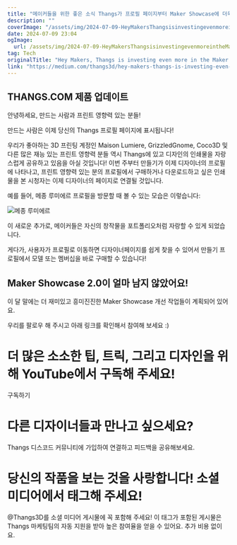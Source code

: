 ```yaml
---
title: "메이커들을 위한 좋은 소식 Thangs가 프로필 페이지부터 Maker Showcase에 더욱 투자합니다 "
description: ""
coverImage: "/assets/img/2024-07-09-HeyMakersThangsisinvestingevenmoreintheMakerShowcasestartingwithyourProfilePages_0.png"
date: 2024-07-09 23:04
ogImage: 
  url: /assets/img/2024-07-09-HeyMakersThangsisinvestingevenmoreintheMakerShowcasestartingwithyourProfilePages_0.png
tag: Tech
originalTitle: "Hey Makers, Thangs is investing even more in the Maker Showcase, starting with your Profile Pages 👏👏"
link: "https://medium.com/thangs3d/hey-makers-thangs-is-investing-even-more-in-the-maker-showcase-starting-with-your-profile-pages-81e65ade620b"
---
```



## THANGS.COM 제품 업데이트

안녕하세요, 만드는 사람과 프린트 영향력 있는 분들!

만드는 사람은 이제 당신의 Thangs 프로필 페이지에 표시됩니다!

우리가 좋아하는 3D 프린팅 계정인 Maison Lumiere, GrizzledGnome, Coco3D 및 다른 많은 재능 있는 프린트 영향력 분들 역시 Thangs에 있고 디자인의 인쇄물을 자랑스럽게 공유하고 있음을 아실 것입니다! 이번 주부터 만들기가 이제 디자이너의 프로필에 나타나고, 프린트 영향력 있는 분의 프로필에서 구매하거나 다운로드하고 싶은 인쇄물을 본 시청자는 이제 디자이너의 페이지로 연결될 것입니다.

<div class="content-ad"></div>

예를 들어, 메종 루미에르 프로필을 방문할 때 볼 수 있는 모습은 이렇습니다:

![메종 루미에르](/assets/img/2024-07-09-HeyMakersThangsisinvestingevenmoreintheMakerShowcasestartingwithyourProfilePages_0.png)

이 새로운 추가로, 메이커들은 자신의 창작물을 포트폴리오처럼 자랑할 수 있게 되었습니다.

게다가, 사용자가 프로필로 이동하면 디자이너페이지를 쉽게 찾을 수 있어서 만들기 프로필에서 모델 또는 멤버십을 바로 구매할 수 있습니다!

<div class="content-ad"></div>

## Maker Showcase 2.0이 얼마 남지 않았어요!

이 달 말에는 더 재미있고 흥미진진한 Maker Showcase 개선 작업들이 계획되어 있어요.

우리를 팔로우 해 주시고 아래 링크를 확인해서 참여해 보세요 :)

# 더 많은 소소한 팁, 트릭, 그리고 디자인을 위해 YouTube에서 구독해 주세요!

<div class="content-ad"></div>

구독하기

# 다른 디자이너들과 만나고 싶으세요?

Thangs 디스코드 커뮤니티에 가입하여 연결하고 피드백을 공유해보세요.

# 당신의 작품을 보는 것을 사랑합니다! 소셜 미디어에서 태그해 주세요!

<div class="content-ad"></div>

@Thangs3D를 소셜 미디어 게시물에 꼭 포함해 주세요! 이 태그가 포함된 게시물은 Thangs 마케팅팀의 자동 지원을 받아 높은 참여율을 얻을 수 있어요. 추가 비용 없이요.